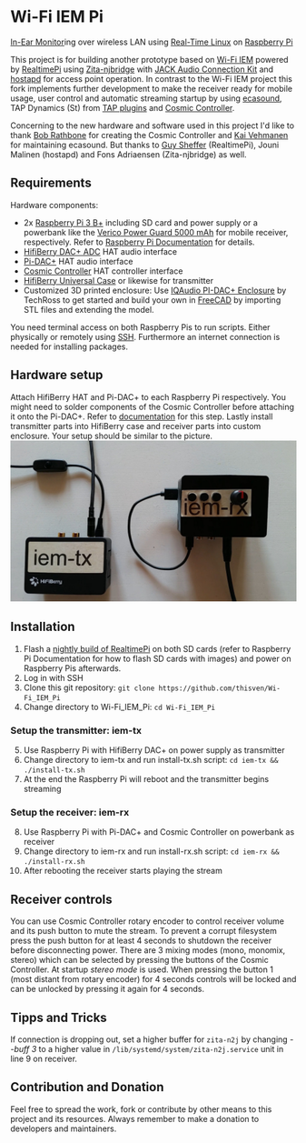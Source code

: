 # Wi-Fi IEM Pi
[In-Ear Monitor](https://en.wikipedia.org/wiki/In-ear_monitor)ing over wireless LAN using [Real-Time Linux](https://wiki.linuxfoundation.org/realtime/start) on [Raspberry Pi](http://www.raspberrypi.org/)

This project is for building another prototype based on [Wi-Fi IEM](https://github.com/thisven/Wi-Fi_IEM) powered by [RealtimePi](https://github.com/guysoft/RealtimePi) using [Zita-njbridge](https://kokkinizita.linuxaudio.org/linuxaudio/index.html) with [JACK Audio Connection Kit](https://github.com/jackaudio/) and [hostapd](https://w1.fi/hostapd/) for access point operation. In contrast to the Wi-Fi IEM project this fork implements further development to make the receiver ready for mobile usage, user control and automatic streaming startup by using [ecasound](https://nosignal.fi/ecasound/), TAP Dynamics (St) from [TAP plugins](https://github.com/tomszilagyi/tap-plugins) and [Cosmic Controller](https://github.com/bobrathbone/CosmicController).

Concerning to the new hardware and software used in this project I'd like to thank [Bob Rathbone](https://github.com/bobrathbone) for creating the Cosmic Controller and [Kai Vehmanen](https://github.com/kaivehmanen) for maintaining ecasound. But thanks to [Guy Sheffer](https://github.com/guysoft) (RealtimePi), Jouni Malinen (hostapd) and Fons Adriaensen (Zita-njbridge) as well.

## Requirements
Hardware components:
- 2x [Raspberry Pi 3 B+](https://www.raspberrypi.org/products/raspberry-pi-3-model-b-plus/) including SD card and power supply or a powerbank like the [Verico Power Guard 5000 mAh](https://www.vericoglobal.com/en/power-guard-5000mah/) for mobile receiver, respectively. Refer to [Raspberry Pi Documentation](https://www.raspberrypi.org/documentation/setup/) for details.
- [HifiBerry DAC+ ADC](https://www.hifiberry.com/shop/boards/hifiberry-dac-adc) HAT audio interface
- [Pi-DAC+](https://www.raspberrypi.org/products/iqaudio-dac-plus/) HAT audio interface
- [Cosmic Controller](https://github.com/bobrathbone/CosmicController) HAT controller interface
- [HifiBerry Universal Case](https://www.hifiberry.com/shop/cases/universal-case-black/) or likewise for transmitter
- Customized 3D printed enclosure: Use [IQAudio PI-DAC+ Enclosure](https://www.thingiverse.com/thing:2595204) by TechRoss to get started and build your own in [FreeCAD](https://www.freecadweb.org/) by importing STL files and extending the model.

You need terminal access on both Raspberry Pis to run scripts. Either physically or remotely using [SSH](https://www.raspberrypi.org/documentation/remote-access/ssh/README.md). Furthermore an internet connection is needed for installing packages.

## Hardware setup
Attach HifiBerry HAT and Pi-DAC+ to each Raspberry Pi respectively. You might need to solder components of the Cosmic Controller before attaching it onto the Pi-DAC+. Refer to [documentation](https://bobrathbone.com/raspberrypi/documents/IQaudIO%20Cosmic%20Controller.pdf) for this step. Lastly install transmitter parts into HifiBerry case and receiver parts into custom enclosure. Your setup should be similar to the picture.
![example_setup.jpg](example_setup.jpg)

## Installation
1. Flash a [nightly build of RealtimePi](http://unofficialpi.org/Distros/RealtimePi/nightly/) on both SD cards (refer to Raspberry Pi Documentation for how to flash SD cards with images) and power on Raspberry Pis afterwards.
2. Log in with SSH
3. Clone this git repository: `git clone https://github.com/thisven/Wi-Fi_IEM_Pi`
4. Change directory to Wi-Fi_IEM_Pi: `cd Wi-Fi_IEM_Pi`

### Setup the transmitter: iem-tx
5. Use Raspberry Pi with HifiBerry DAC+ on power supply as transmitter
6. Change directory to iem-tx and run install-tx.sh script: `cd iem-tx && ./install-tx.sh`
7. At the end the Raspberry Pi will reboot and the transmitter begins streaming

### Setup the receiver: iem-rx
8. Use Raspberry Pi with Pi-DAC+ and Cosmic Controller on powerbank as receiver
9. Change directory to iem-rx and run install-rx.sh script: `cd iem-rx && ./install-rx.sh`
10. After rebooting the receiver starts playing the stream

## Receiver controls
You can use Cosmic Controller rotary encoder to control receiver volume and its push button to mute the stream. To prevent a corrupt filesystem press the push button for at least 4 seconds to shutdown the receiver before disconnecting power. There are 3 mixing modes (mono, monomix, stereo) which can be selected by pressing the buttons of the Cosmic Controller. At startup _stereo mode_ is used. When pressing the button 1 (most distant from rotary encoder) for 4 seconds controls will be locked and can be unlocked by pressing it again for 4 seconds.

## Tipps and Tricks
If connection is dropping out, set a higher buffer for `zita-n2j` by changing _--buff 3_ to a higher value in `/lib/systemd/system/zita-n2j.service` unit in line 9 on receiver.

## Contribution and Donation
Feel free to spread the work, fork or contribute by other means to this project and its resources. Always remember to make a donation to developers and maintainers.
